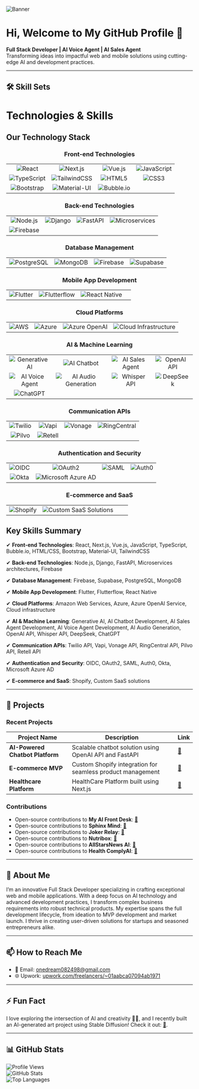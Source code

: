 ![Banner](https://raw.githubusercontent.com/onedream0824/onedream0824/main/banner.svg)

# Hi, Welcome to My GitHub Profile 👋  
**Full Stack Developer | AI Voice Agent | AI Sales Agent**  
Transforming ideas into impactful web and mobile solutions using cutting-edge AI and development practices.

---

## 🛠 Skill Sets

# Technologies & Skills

## Our Technology Stack

<div align="center">

### Front-end Technologies
<table>
  <tr>
    <td align="center"><img src="https://img.shields.io/badge/-React-61DAFB?logo=react&logoColor=white" alt="React" /></td>
    <td align="center"><img src="https://img.shields.io/badge/-Next.js-000000?logo=nextdotjs&logoColor=white" alt="Next.js" /></td>
    <td align="center"><img src="https://img.shields.io/badge/-Vue.js-4FC08D?logo=vuedotjs&logoColor=white" alt="Vue.js" /></td>
    <td align="center"><img src="https://img.shields.io/badge/-JavaScript-F7DF1E?logo=javascript&logoColor=black" alt="JavaScript" /></td>
  </tr>
  <tr>
    <td align="center"><img src="https://img.shields.io/badge/-TypeScript-3178C6?logo=typescript&logoColor=white" alt="TypeScript" /></td>
    <td align="center"><img src="https://img.shields.io/badge/-TailwindCSS-38B2AC?logo=tailwindcss&logoColor=white" alt="TailwindCSS" /></td>
    <td align="center"><img src="https://img.shields.io/badge/-HTML5-E34F26?logo=html5&logoColor=white" alt="HTML5" /></td>
    <td align="center"><img src="https://img.shields.io/badge/-CSS3-1572B6?logo=css3&logoColor=white" alt="CSS3" /></td>
  </tr>
  <tr>
    <td align="center"><img src="https://img.shields.io/badge/-Bootstrap-7952B3?logo=bootstrap&logoColor=white" alt="Bootstrap" /></td>
    <td align="center"><img src="https://img.shields.io/badge/-Material--UI-0081CB?logo=mui&logoColor=white" alt="Material-UI" /></td>
    <td align="center"><img src="https://img.shields.io/badge/-Bubble.io-FF5A5F?logo=bubble&logoColor=white" alt="Bubble.io" /></td>
    <td></td>
  </tr>
</table>

### Back-end Technologies
<table>
  <tr>
    <td align="center"><img src="https://img.shields.io/badge/-Node.js-339933?logo=nodedotjs&logoColor=white" alt="Node.js" /></td>
    <td align="center"><img src="https://img.shields.io/badge/-Django-092E20?logo=django&logoColor=white" alt="Django" /></td>
    <td align="center"><img src="https://img.shields.io/badge/-FastAPI-009688?logo=fastapi&logoColor=white" alt="FastAPI" /></td>
    <td align="center"><img src="https://img.shields.io/badge/-Microservices-F05032?logo=kubernetes&logoColor=white" alt="Microservices" /></td>
  </tr>
  <tr>
    <td align="center"><img src="https://img.shields.io/badge/-Firebase-FFCA28?logo=firebase&logoColor=white" alt="Firebase" /></td>
    <td></td>
    <td></td>
    <td></td>
  </tr>
</table>

### Database Management
<table>
  <tr>
    <td align="center"><img src="https://img.shields.io/badge/-PostgreSQL-336791?logo=postgresql&logoColor=white" alt="PostgreSQL" /></td>
    <td align="center"><img src="https://img.shields.io/badge/-MongoDB-47A248?logo=mongodb&logoColor=white" alt="MongoDB" /></td>
    <td align="center"><img src="https://img.shields.io/badge/-Firebase-FFCA28?logo=firebase&logoColor=white" alt="Firebase" /></td>
    <td align="center"><img src="https://img.shields.io/badge/-Supabase-3ECF8E?logo=supabase&logoColor=white" alt="Supabase" /></td>
  </tr>
</table>

### Mobile App Development
<table>
  <tr>
    <td align="center"><img src="https://img.shields.io/badge/-Flutter-02569B?logo=flutter&logoColor=white" alt="Flutter" /></td>
    <td align="center"><img src="https://img.shields.io/badge/-Flutterflow-FF5A5F?logo=flutterflow&logoColor=white" alt="Flutterflow" /></td>
    <td align="center"><img src="https://img.shields.io/badge/-React%20Native-61DAFB?logo=react&logoColor=white" alt="React Native" /></td>
    <td></td>
  </tr>
</table>

### Cloud Platforms
<table>
  <tr>
    <td align="center"><img src="https://img.shields.io/badge/-AWS-FF9900?logo=amazonaws&logoColor=white" alt="AWS" /></td>
    <td align="center"><img src="https://img.shields.io/badge/-Azure-0089D6?logo=azure&logoColor=white" alt="Azure" /></td>
    <td align="center"><img src="https://img.shields.io/badge/-Azure%20OpenAI-0078D4?logo=azure&logoColor=white" alt="Azure OpenAI" /></td>
    <td align="center"><img src="https://img.shields.io/badge/-Cloud%20Infrastructure-1890FF?logo=cloudflare&logoColor=white" alt="Cloud Infrastructure" /></td>
  </tr>
</table>

### AI & Machine Learning
<table>
  <tr>
    <td align="center"><img src="https://img.shields.io/badge/-Generative%20AI-4CAF50?logo=openai&logoColor=white" alt="Generative AI" /></td>
    <td align="center"><img src="https://img.shields.io/badge/-AI%20Chatbot-FF5722?logo=openai&logoColor=white" alt="AI Chatbot" /></td>
    <td align="center"><img src="https://img.shields.io/badge/-AI%20Sales%20Agent-FF9800?logo=openai&logoColor=white" alt="AI Sales Agent" /></td>
    <td align="center"><img src="https://img.shields.io/badge/-OpenAI%20API-4CAF50?logo=openai&logoColor=white" alt="OpenAI API" /></td>
  </tr>
  <tr>
    <td align="center"><img src="https://img.shields.io/badge/-AI%20Voice%20Agent-9C27B0?logo=openai&logoColor=white" alt="AI Voice Agent" /></td>
    <td align="center"><img src="https://img.shields.io/badge/-AI%20Audio%20Generation-673AB7?logo=openai&logoColor=white" alt="AI Audio Generation" /></td>
    <td align="center"><img src="https://img.shields.io/badge/-Whisper%20API-4CAF50?logo=openai&logoColor=white" alt="Whisper API" /></td>
    <td align="center"><img src="https://img.shields.io/badge/-DeepSeek-00BCD4?logo=openai&logoColor=white" alt="DeepSeek" /></td>
  </tr>
  <tr>
    <td align="center"><img src="https://img.shields.io/badge/-ChatGPT-4CAF50?logo=openai&logoColor=white" alt="ChatGPT" /></td>
    <td></td>
    <td></td>
    <td></td>
  </tr>
</table>

### Communication APIs
<table>
  <tr>
    <td align="center"><img src="https://img.shields.io/badge/-Twilio-F22F46?logo=twilio&logoColor=white" alt="Twilio" /></td>
    <td align="center"><img src="https://img.shields.io/badge/-Vapi-FF5A5F?logo=vapi&logoColor=white" alt="Vapi" /></td>
    <td align="center"><img src="https://img.shields.io/badge/-Vonage-00B0FF?logo=vonage&logoColor=white" alt="Vonage" /></td>
    <td align="center"><img src="https://img.shields.io/badge/-RingCentral-008C73?logo=ringcentral&logoColor=white" alt="RingCentral" /></td>
  </tr>
  <tr>
    <td align="center"><img src="https://img.shields.io/badge/-Pilvo-FF5A5F?logo=pilvo&logoColor=white" alt="Pilvo" /></td>
    <td align="center"><img src="https://img.shields.io/badge/-Retell-FF5A5F?logo=retell&logoColor=white" alt="Retell" /></td>
    <td></td>
    <td></td>
  </tr>
</table>

### Authentication and Security
<table>
  <tr>
    <td align="center"><img src="https://img.shields.io/badge/-OIDC-FF5722?logo=keycloak&logoColor=white" alt="OIDC" /></td>
    <td align="center"><img src="https://img.shields.io/badge/-OAuth2-FF9800?logo=keycloak&logoColor=white" alt="OAuth2" /></td>
    <td align="center"><img src="https://img.shields.io/badge/-SAML-9C27B0?logo=keycloak&logoColor=white" alt="SAML" /></td>
    <td align="center"><img src="https://img.shields.io/badge/-Auth0-EB5424?logo=auth0&logoColor=white" alt="Auth0" /></td>
  </tr>
  <tr>
    <td align="center"><img src="https://img.shields.io/badge/-Okta-007DC5?logo=okta&logoColor=white" alt="Okta" /></td>
    <td align="center"><img src="https://img.shields.io/badge/-Microsoft%20Azure%20AD-0078D4?logo=microsoftazure&logoColor=white" alt="Microsoft Azure AD" /></td>
    <td></td>
    <td></td>
  </tr>
</table>

### E-commerce and SaaS
<table>
  <tr>
    <td align="center"><img src="https://img.shields.io/badge/-Shopify-96BF48?logo=shopify&logoColor=white" alt="Shopify" /></td>
    <td align="center"><img src="https://img.shields.io/badge/-Custom%20SaaS%20Solutions-FF5A5F?logo=saas&logoColor=white" alt="Custom SaaS Solutions" /></td>
    <td></td>
    <td></td>
  </tr>
</table>

</div>

## Key Skills Summary

✔ **Front-end Technologies**: React, Next.js, Vue.js, JavaScript, TypeScript, Bubble.io, HTML/CSS, Bootstrap, Material-UI, TailwindCSS

✔ **Back-end Technologies**: Node.js, Django, FastAPI, Microservices architectures, Firebase

✔ **Database Management**: Firebase, Supabase, PostgreSQL, MongoDB

✔ **Mobile App Development**: Flutter, Flutterflow, React Native

✔ **Cloud Platforms**: Amazon Web Services, Azure, Azure OpenAI Service, Cloud infrastructure

✔ **AI & Machine Learning**: Generative AI, AI Chatbot Development, AI Sales Agent Development, AI Voice Agent Development, AI Audio Generation, OpenAI API, Whisper API, DeepSeek, ChatGPT

✔ **Communication APIs**: Twilio API, Vapi, Vonage API, RingCentral API, Pilvo API, Retell API

✔ **Authentication and Security**: OIDC, OAuth2, SAML, Auth0, Okta, Microsoft Azure AD

✔ **E-commerce and SaaS**: Shopify, Custom SaaS solutions

---

## 🚀 Projects

### Recent Projects

| Project Name                  | Description                                                                 | Link                                                                 |
|-------------------------------|-----------------------------------------------------------------------------|----------------------------------------------------------------------|
| **AI-Powered Chatbot Platform** | Scalable chatbot solution using OpenAI API and FastAPI                     | [🔗](https://wordlift.io/)                                |
| **E-commerce MVP**             | Custom Shopify integration for seamless product management                 | [🔗](https://frontlevels.com/)                                  |
| **Healthcare Platform** | HealthCare Platform built using Next.js                               | [🔗](https://healthcomplyai.com/)                                  |

### Contributions

- Open-source contributions to **My AI Front Desk**: [🔗](https://www.myaifrontdesk.com/)  
- Open-source contributions to **Sphinx Mind**: [🔗](https://www.sphinxmind.com/)  
- Open-source contributions to **Joker Relay**: [🔗](https://chromewebstore.google.com/detail/joker-relay/fgefbieclhkijgdjoaicmgnholpcegml?hl=en/)  
- Open-source contributions to **Nutribox**: [🔗](https://play.google.com/store/apps/details?id=com.serendipity.mynutribox&hl=en&pli=1)  
- Open-source contributions to **AllStarsNews AI**: [🔗](https://play.google.com/store/apps/details?src=AppAgg.com&id=com.allstarsnewsai.app.app_allstarsnewsai)  
- Open-source contributions to **Health ComplyAI**: [🔗](https://healthcomplyai.com/)  

---

## 📝 About Me

I’m an innovative Full Stack Developer specializing in crafting exceptional web and mobile applications. With a deep focus on AI technology and advanced development practices, I transform complex business requirements into robust technical products. My expertise spans the full development lifecycle, from ideation to MVP development and market launch. I thrive in creating user-driven solutions for startups and seasoned entrepreneurs alike.

---

## 📫 How to Reach Me

- 📧 Email: [onedream082498@gmail.com](mailto:onedream082498@gmail.com)  
- 🌐 Upwork: [upwork.com/freelancers/~01aabca07094ab1971](https://www.upwork.com/freelancers/~01aabca07094ab1971)  

---

## ⚡ Fun Fact

I love exploring the intersection of AI and creativity 🤖🎨, and I recently built an AI-generated art project using Stable Diffusion! Check it out: [🔗](https://your-art-project-link.com).

---

## 📊 GitHub Stats

![Profile Views](https://komarev.com/ghpvc/?username=onedream0824&color=blue)  
![GitHub Stats](https://github-readme-stats.vercel.app/api?username=onedream0824&show_icons=true&theme=radical)  
![Top Languages](https://github-readme-stats.vercel.app/api/top-langs/?username=onedream0824&layout=compact&theme=radical)  